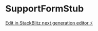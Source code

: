 # SupportFormStub

[Edit in StackBlitz next generation editor ⚡️](https://stackblitz.com/~/github.com/ItsmeBlackOps/SupportFormStub)